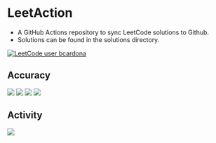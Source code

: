 # LeetAction

- A GitHub Actions repository to sync LeetCode solutions to Github. 
- Solutions can be found in the solutions directory.

[![LeetCode user bcardona](https://img.shields.io/badge/dynamic/json?style=for-the-badge&labelColor=black&color=%23ffa116&label=Solved&query=solvedOverTotal&url=https%3A%2F%2Fleetcode-badge.vercel.app%2Fapi%2Fusers%2Fbcardona&logo=leetcode&logoColor=yellow)](https://leetcode.com/bcardona/)

## Accuracy 

![](https://badges.peiyuan.ch/leetcode/bcardona/rate?difficulty=easy)
![](https://badges.peiyuan.ch/leetcode/bcardona/rate?difficulty=medium)
![](https://badges.peiyuan.ch/leetcode/bcardona/rate?difficulty=hard)
![](https://badges.peiyuan.ch/leetcode/bcardona/rate?difficulty=all)


## Activity 
![](https://leetcode.card.workers.dev/?username=bcardona&theme=unicorn&extension=activity)